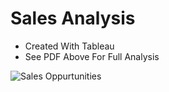 # Sales Analysis

- Created With Tableau
- See PDF Above For Full Analysis

![Sales Oppurtunities](https://imagedelivery.net/K5TI-EHerRDIgbgGIcCsuw/23fd49b4-f0b2-4c04-efae-c06790f07d00/public)
